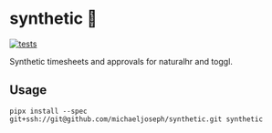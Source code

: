 # synthetic 🤖

[![tests](https://github.com/michaeljoseph/synthetic/workflows/tests/badge.svg)](https://github.com/michaeljoseph/synthetic/actions?workflow=tests)

Synthetic timesheets and approvals for naturalhr and toggl.

## Usage

`pipx install --spec git+ssh://git@github.com/michaeljoseph/synthetic.git synthetic`
